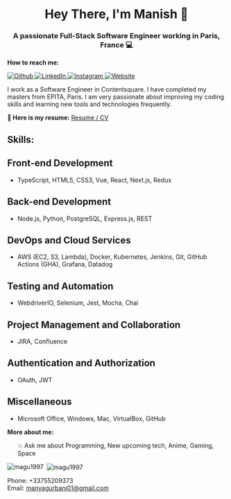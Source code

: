 <!DOCTYPE html>
<html lang="en">
 
   <body>
      <h1 align="center">Hey There, I'm Manish 👋</h1>
      <h3 align="center">A passionate Full-Stack Software Engineer working in Paris, France 💻</h3>
      <div class="contact">
         <p><strong>How to reach me:</strong></p>
         <div class="badges">
            <a href="https://github.com/MaGu1997">
            <img src="https://img.shields.io/badge/-Github-000?style=flat&logo=Github&logoColor=white" alt="Github">
            </a>
            <a href="https://www.linkedin.com/in/gurbanimanish/">
            <img src="https://img.shields.io/badge/-LinkedIn-blue?style=flat&logo=Linkedin&logoColor=white" alt="LinkedIn">
            </a>
            <a href="https://www.instagram.com/manishgurbani_/">
            <img src="https://img.shields.io/badge/-Instagram-c13584?style=flat&labelColor=c13584&logo=instagram&logoColor=white" alt="Instagram">
            </a>
            <a href="https://magu1997.github.io/">
            <img src="https://img.shields.io/badge/-Website-brightgreen?style=flat&logo=Website&logoColor=brightgreen" alt="Website">
            </a>
         </div>
         <p>I work as a Software Engineer in Contentsquare. I have completed my masters from EPITA, Paris. I am very passionate about improving my coding skills and learning new tools and technologies frequently.</p>
         <p><strong>📄 Here is my resume:</strong> <a href="https://drive.google.com/file/d/1GGDcKk5XD01sfdDMCeueVLnCCzOGk73Z/view?usp=sharing">
            Resume / CV
            </a>
         </p>
         <div class="skills">
            <h2>Skills:</h2>
            <h2>Front-end Development</h2>
            <ul>
               <li>TypeScript, HTML5, CSS3, Vue, React, Next.js, Redux</li>
            </ul>
            <h2>Back-end Development</h2>
            <ul>
               <li>Node.js, Python, PostgreSQL, Express.js, REST</li>
            </ul>
            <h2>DevOps and Cloud Services</h2>
            <ul>
               <li>AWS (EC2, S3, Lambda), Docker, Kubernetes, Jenkins, Git, GitHub Actions (GHA), Grafana, Datadog</li>
            </ul>
            <h2>Testing and Automation</h2>
            <ul>
               <li>WebdriverIO, Selenium, Jest, Mocha, Chai</li>
            </ul>
            <h2>Project Management and Collaboration</h2>
            <ul>
               <li>JIRA, Confluence</li>
            </ul>
            <h2>Authentication and Authorization</h2>
            <ul>
               <li>OAuth, JWT</li>
            </ul>
            <h2>Miscellaneous</h2>
            <ul>
               <li>Microsoft Office, Windows, Mac, VirtualBox, GitHub</li>
            </ul>
         </div>
         <p><strong>More about me:</strong></p>
         <ul>
            💥 Ask me about Programming, New upcoming tech, Anime, Gaming, Space
         </ul>
         <div>
            <p><img align="left" src="https://github-readme-stats.vercel.app/api/top-langs?username=magu1997&show_icons=true&locale=en&layout=compact" alt="magu1997" /></p>
            <p>&nbsp;<img align="center" src="https://github-readme-stats.vercel.app/api?username=magu1997&show_icons=true&locale=en" alt="magu1997" /></p>
         </div>
         <p>Phone: +33755209373<br>
            Email: <a href="mailto:manyagurbani01@gmail.com">manyagurbani01@gmail.com</a>
         </p>
      </div>
   </body>
</html>
